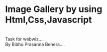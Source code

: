 # Image Gallery by using Html,Css,Javascript
<br>
Task for webwiz....
<br>
By Bibhu Prasanna Behera....
